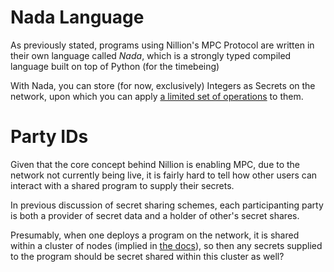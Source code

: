 # Nada Language

As previously stated, programs using Nillion's MPC Protocol are written in their own language called _Nada_, which is a strongly typed compiled language built on top of Python (for the timebeing)

With Nada, you can store (for now, exclusively) Integers as Secrets on the network, upon which you can apply [a limited set of operations](https://docs.nillion.com/nada-lang-operators) to them.

# Party IDs

Given that the core concept behind Nillion is enabling MPC, due to the network not currently being live, it is fairly hard to tell how other users can interact with a shared program to supply their secrets.

In previous discussion of secret sharing schemes, each participanting party is both a provider of secret data and a holder of other's secret shares. 

Presumably, when one deploys a program on the network, it is shared within a cluster of nodes (implied in [the docs](https://docs.nillion.com/nada-lang-programs)), so then any secrets supplied to the program should be secret shared within this cluster as well? 

